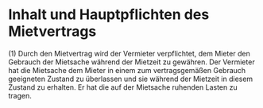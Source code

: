 # Inhalt und Hauptpflichten des Mietvertrags

(1) Durch den Mietvertrag wird der Vermieter verpflichtet, dem Mieter den Gebrauch der Mietsache während der Mietzeit zu gewähren. Der Vermieter hat die Mietsache dem Mieter in einem zum vertragsgemäßen Gebrauch geeigneten Zustand zu überlassen und sie während der Mietzeit in diesem Zustand zu erhalten. Er hat die auf der Mietsache ruhenden Lasten zu tragen.